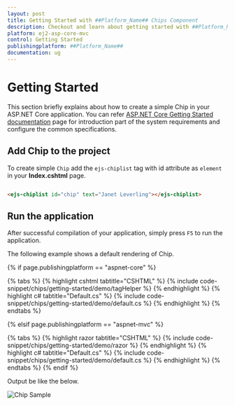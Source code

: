 ```yaml
---
layout: post
title: Getting Started with ##Platform_Name## Chips Component
description: Checkout and learn about getting started with ##Platform_Name## Chips component of Syncfusion Essential JS 2 and more details.
platform: ej2-asp-core-mvc
control: Getting Started
publishingplatform: ##Platform_Name##
documentation: ug
---
```


# Getting Started

This section briefly explains about how to create a simple Chip in your ASP.NET Core application. You can refer [ASP.NET Core Getting Started documentation](../getting-started) page for introduction part of the system requirements and configure the common specifications.

## Add Chip to the project

To create simple `Chip` add the `ejs-chiplist` tag with id attribute as `element` in your **Index.cshtml** page.

```html

<ejs-chiplist id="chip" text="Janet Leverling"></ejs-chiplist>

```

## Run the application

 After successful compilation of your application, simply press `F5` to run the application.

 The following example shows a default rendering of Chip.

{% if page.publishingplatform == "aspnet-core" %}

{% tabs %}
{% highlight cshtml tabtitle="CSHTML" %}
{% include code-snippet/chips/getting-started/demo/tagHelper %}
{% endhighlight %}
{% highlight c# tabtitle="Default.cs" %}
{% include code-snippet/chips/getting-started/demo/default.cs %}
{% endhighlight %}
{% endtabs %}

{% elsif page.publishingplatform == "aspnet-mvc" %}

{% tabs %}
{% highlight razor tabtitle="CSHTML" %}
{% include code-snippet/chips/getting-started/demo/razor %}
{% endhighlight %}
{% highlight c# tabtitle="Default.cs" %}
{% include code-snippet/chips/getting-started/demo/default.cs %}
{% endhighlight %}
{% endtabs %}
{% endif %}



Output be like the below.

![Chip Sample](./images/chip.png)
